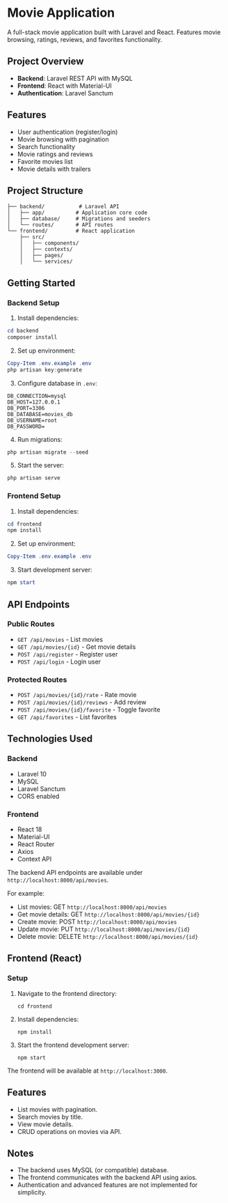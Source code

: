 # Movie Application

A full-stack movie application built with Laravel and React. Features movie browsing, ratings, reviews, and favorites functionality.

## Project Overview

- **Backend**: Laravel REST API with MySQL
- **Frontend**: React with Material-UI
- **Authentication**: Laravel Sanctum

## Features

- User authentication (register/login)
- Movie browsing with pagination
- Search functionality
- Movie ratings and reviews
- Favorite movies list
- Movie details with trailers

## Project Structure

```
├── backend/           # Laravel API
│   ├── app/          # Application core code
│   ├── database/     # Migrations and seeders
│   └── routes/       # API routes
└── frontend/         # React application
    ├── src/
    │   ├── components/
    │   ├── contexts/
    │   ├── pages/
    │   └── services/
```

## Getting Started

### Backend Setup

1. Install dependencies:
```powershell
cd backend
composer install
```

2. Set up environment:
```powershell
Copy-Item .env.example .env
php artisan key:generate
```

3. Configure database in `.env`:
```
DB_CONNECTION=mysql
DB_HOST=127.0.0.1
DB_PORT=3306
DB_DATABASE=movies_db
DB_USERNAME=root
DB_PASSWORD=
```

4. Run migrations:
```powershell
php artisan migrate --seed
```

5. Start the server:
```powershell
php artisan serve
```

### Frontend Setup

1. Install dependencies:
```powershell
cd frontend
npm install
```

2. Set up environment:
```powershell
Copy-Item .env.example .env
```

3. Start development server:
```powershell
npm start
```

## API Endpoints

### Public Routes
- `GET /api/movies` - List movies
- `GET /api/movies/{id}` - Get movie details
- `POST /api/register` - Register user
- `POST /api/login` - Login user

### Protected Routes
- `POST /api/movies/{id}/rate` - Rate movie
- `POST /api/movies/{id}/reviews` - Add review
- `POST /api/movies/{id}/favorite` - Toggle favorite
- `GET /api/favorites` - List favorites

## Technologies Used

### Backend
- Laravel 10
- MySQL
- Laravel Sanctum
- CORS enabled

### Frontend
- React 18
- Material-UI
- React Router
- Axios
- Context API

The backend API endpoints are available under `http://localhost:8000/api/movies`.

For example:
- List movies: GET `http://localhost:8000/api/movies`
- Get movie details: GET `http://localhost:8000/api/movies/{id}`
- Create movie: POST `http://localhost:8000/api/movies`
- Update movie: PUT `http://localhost:8000/api/movies/{id}`
- Delete movie: DELETE `http://localhost:8000/api/movies/{id}`

## Frontend (React)

### Setup

1. Navigate to the frontend directory:
   ```
   cd frontend
   ```

2. Install dependencies:
   ```
   npm install
   ```

3. Start the frontend development server:
   ```
   npm start
   ```

The frontend will be available at `http://localhost:3000`.

## Features

- List movies with pagination.
- Search movies by title.
- View movie details.
- CRUD operations on movies via API.

## Notes

- The backend uses MySQL (or compatible) database.
- The frontend communicates with the backend API using axios.
- Authentication and advanced features are not implemented for simplicity.
